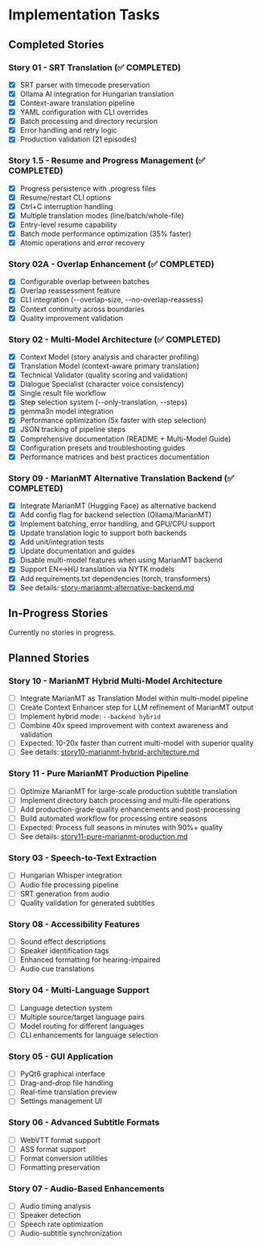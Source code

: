 # Implementation Tasks

## Completed Stories 

### Story 01 - SRT Translation (✅ COMPLETED)
- [x] SRT parser with timecode preservation
- [x] Ollama AI integration for Hungarian translation
- [x] Context-aware translation pipeline
- [x] YAML configuration with CLI overrides
- [x] Batch processing and directory recursion
- [x] Error handling and retry logic
- [x] Production validation (21 episodes)

### Story 1.5 - Resume and Progress Management (✅ COMPLETED)
- [x] Progress persistence with .progress files
- [x] Resume/restart CLI options
- [x] Ctrl+C interruption handling
- [x] Multiple translation modes (line/batch/whole-file)
- [x] Entry-level resume capability
- [x] Batch mode performance optimization (35% faster)
- [x] Atomic operations and error recovery

### Story 02A - Overlap Enhancement (✅ COMPLETED)
- [x] Configurable overlap between batches
- [x] Overlap reassessment feature
- [x] CLI integration (--overlap-size, --no-overlap-reassess)
- [x] Context continuity across boundaries
- [x] Quality improvement validation

### Story 02 - Multi-Model Architecture (✅ COMPLETED)
- [x] Context Model (story analysis and character profiling)
- [x] Translation Model (context-aware primary translation)
- [x] Technical Validator (quality scoring and validation)
- [x] Dialogue Specialist (character voice consistency)
- [x] Single result file workflow
- [x] Step selection system (--only-translation, --steps)
- [x] gemma3n model integration
- [x] Performance optimization (5x faster with step selection)
- [x] JSON tracking of pipeline steps
- [x] Comprehensive documentation (README + Multi-Model Guide)
- [x] Configuration presets and troubleshooting guides
- [x] Performance matrices and best practices documentation

### Story 09 - MarianMT Alternative Translation Backend (✅ COMPLETED)
- [x] Integrate MarianMT (Hugging Face) as alternative backend
- [x] Add config flag for backend selection (Ollama/MarianMT)
- [x] Implement batching, error handling, and GPU/CPU support
- [x] Update translation logic to support both backends
- [x] Add unit/integration tests
- [x] Update documentation and guides
- [x] Disable multi-model features when using MarianMT backend
- [x] Support EN↔HU translation via NYTK models
- [x] Add requirements.txt dependencies (torch, transformers)
- [x] See details: [story-marianmt-alternative-backend.md](stories/story-marianmt-alternative-backend.md)

## In-Progress Stories

Currently no stories in progress.

## Planned Stories

### Story 10 - MarianMT Hybrid Multi-Model Architecture
- [ ] Integrate MarianMT as Translation Model within multi-model pipeline
- [ ] Create Context Enhancer step for LLM refinement of MarianMT output
- [ ] Implement hybrid mode: `--backend hybrid`
- [ ] Combine 40x speed improvement with context awareness and validation
- [ ] Expected: 10-20x faster than current multi-model with superior quality
- [ ] See details: [story10-marianmt-hybrid-architecture.md](stories/story10-marianmt-hybrid-architecture.md)

### Story 11 - Pure MarianMT Production Pipeline
- [ ] Optimize MarianMT for large-scale production subtitle translation
- [ ] Implement directory batch processing and multi-file operations
- [ ] Add production-grade quality enhancements and post-processing
- [ ] Build automated workflow for processing entire seasons
- [ ] Expected: Process full seasons in minutes with 90%+ quality
- [ ] See details: [story11-pure-marianmt-production.md](stories/story11-pure-marianmt-production.md)

### Story 03 - Speech-to-Text Extraction
- [ ] Hungarian Whisper integration
- [ ] Audio file processing pipeline
- [ ] SRT generation from audio
- [ ] Quality validation for generated subtitles

### Story 08 - Accessibility Features  
- [ ] Sound effect descriptions
- [ ] Speaker identification tags
- [ ] Enhanced formatting for hearing-impaired
- [ ] Audio cue translations

### Story 04 - Multi-Language Support
- [ ] Language detection system
- [ ] Multiple source/target language pairs
- [ ] Model routing for different languages
- [ ] CLI enhancements for language selection

### Story 05 - GUI Application
- [ ] PyQt6 graphical interface
- [ ] Drag-and-drop file handling
- [ ] Real-time translation preview
- [ ] Settings management UI

### Story 06 - Advanced Subtitle Formats
- [ ] WebVTT format support
- [ ] ASS format support
- [ ] Format conversion utilities
- [ ] Formatting preservation

### Story 07 - Audio-Based Enhancements
- [ ] Audio timing analysis
- [ ] Speaker detection
- [ ] Speech rate optimization
- [ ] Audio-subtitle synchronization
